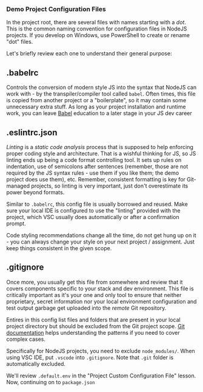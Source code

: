 ### Demo Project Configuration Files

In the project root, there are several files with names starting with a *dot*. This is the common naming convention for configuration files in NodeJS projects. If you develop on Windows, use PowerShell to create or rename "dot" files.

Let's briefly review each one to understand their general purpose:

## .babelrc 

Controls the conversion of modern style JS into the syntax that NodeJS can work with - by the transpiler/compiler tool called `babel`. Often times, this file is copied from another project or a "boilerplate", so it may contain some unnecessary extra stuff. As long as your project installation and runtime work, you can leave [Babel](https://babeljs.io/docs/en/config-files) education to a later stage in your JS dev career 


## .eslintrc.json 

*Linting* is a *static code analysis* process that is supposed to help enforcing proper coding style and architecture. That is a wishful thinking for JS, so JS linting ends up being a code format controlling tool. It sets up rules on indentation, use of semicolons after sentences (remember, those are not required by the JS syntax rules - use them if you like them; the demo project does use them), etc. Remember, consistent formatting is key for Git-managed projects, so linting is very important, just don't overestimate its power beyond formats.

Similar to `.babelrc`, this config file is usually borrowed and reused. Make sure your local IDE is configured to use the "linting" provided with the project, which VSC usually does automatically or after a confirmation prompt. 

Code styling recommendations change all the time, do not get hung up on it - you can always change your style on your next project / assignment. Just keep things consistent in the given scope.


## .gitignore 

Once more, you usually get this file from somewhere and review that it covers components specific to your stack and dev environment. This file is critically important as it's your one and only tool to ensure that neither proprietary, secret information nor your local environment configuration and test output garbage get uploaded into the *remote* Git repository. 

Entires in this config list files and folders that are present in your local project directory but should be excluded from the Git project scope. [Git documentation](https://git-scm.com/docs/gitignore) helps understanding the patterns if you need to cover complex cases. 

Specifically for NodeJS projects, you need to exclude `node_modules/`. When using VSC IDE, put `.vscode` into `.gitignore`. Note that `.git` folder is automatically excluded.


We'll review `.default.env` in the "Project Custom Configuration File" lesson. Now, continuing on to `package.json`